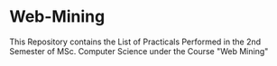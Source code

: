 # Web-Mining
This Repository contains the List of Practicals Performed in the 2nd Semester of MSc. Computer Science under the Course "Web Mining"
